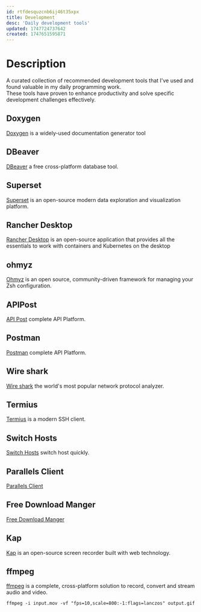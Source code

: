 ```yaml
---
id: rtfdesquzcnb6ij46t35xpx
title: Development
desc: 'Daily development tools'
updated: 1747724737642
created: 1747651595871
---
```

# Description
A curated collection of recommended development tools that I've used and found valuable in my daily programming work.<br>
These tools have proven to enhance productivity and solve specific development challenges effectively.

## Doxygen
[Doxygen](https://www.doxygen.nl/) is a widely-used documentation generator tool

## DBeaver
[DBeaver](https://www.doxygen.nl/) a free cross-platform database tool.

## Superset
[Superset](https://superset.apache.org) is an open-source modern data exploration and visualization platform.


## Rancher Desktop
[Rancher Desktop](https://rancherdesktop.io/) is an open-source application that provides all the essentials to work with containers and Kubernetes on the desktop

## ohmyz
[Ohmyz](https://ohmyz.sh) is an open source, community-driven framework for managing your Zsh configuration.

## APIPost
[API Post](https://www.apipost.cn/) complete API Platform.

## Postman
[Postman](https://www.postman.com/) complete API Platform.

## Wire shark
[Wire shark](https://www.wireshark.org/) the world's most popular network protocol analyzer.

## Termius
[Termius](https://termius.com) is a modern SSH client.

## Switch Hosts
[Switch Hosts](https://github.com/oldj/SwitchHosts) switch host quickly.

## Parallels Client
[Parallels Client](https://www.parallels.com/products/ras/download/client/?srsltid=AfmBOoqs4KlkrtCqEYhMxji3kwd0OgMxRlQd0JWxZjRP3J0wZUaGQGEz)

## Free Download Manger
[Free Download Manger](https://www.freedownloadmanager.org)

## Kap
[Kap](https://getkap.co/) is an open-source screen recorder built with web technology.

## ffmpeg
[ffmpeg](https://ffmpeg.org/) is a complete, cross-platform solution to record, convert and stream audio and video.

```
ffmpeg -i input.mov -vf "fps=10,scale=800:-1:flags=lanczos" output.gif
```